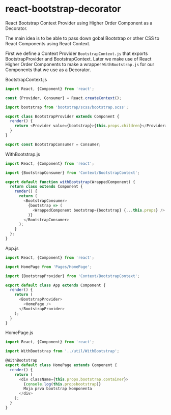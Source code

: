 # react-bootstrap-decorator
React Bootstrap Context Provider using Higher Order Component as a Decorator.

The main idea is to be able to pass down gobal Bootstrap or other CSS to React Components using React Context.

First we define a Context Provider `BootstrapContext.js` that exports BootstrapProvider and BootstrapContext.
Later we make use of React Higher Order Components to make a wrapper `WithBootstrap.js` for our Components that we use as a Decorator.

BootstrapContext.js
```javascript
import React, {Component} from 'react';

const {Provider, Consumer} = React.createContext();

import bootstrap from 'bootstrap/scss/bootstrap.scss';

export class BootstrapProvider extends Component {
  render() {
    return <Provider value={bootstrap}>{this.props.children}</Provider>;
  }
}

export const BootstrapConsumer = Consumer;
```

WithBootstrap.js
```javascript
import React, {Component} from 'react';

import {BootstrapConsumer} from 'Context/BootstrapContext';

export default function withBootstrap(WrappedComponent) {
  return class extends Component {
    render() {
      return (
        <BootstrapConsumer>
          {bootstrap => (
            <WrappedComponent bootstrap={bootstrap} {...this.props} />
          )}
        </BootstrapConsumer>
      );
    }
  };
}
```

App.js
```javascript
import React, {Component} from 'react';

import HomePage from 'Pages/HomePage';

import {BootstrapProvider} from 'Context/BootstrapContext';

export default class App extends Component {
  render() {
    return (
      <BootstrapProvider>
        <HomePage />
      </BootstrapProvider>
    );
  }
}
```

HomePage.js
```javascript
import React, {Component} from 'react';

import WithBootstrap from '../util/WithBootstrap';

@WithBootstrap
export default class HomePage extends Component {
  render() {
    return (
      <div className={this.props.bootstrap.container}>
        {console.log(this.propsbootstrap)}
        Moja prva bootstrap komponenta
      </div>
    );
  }
}
```
